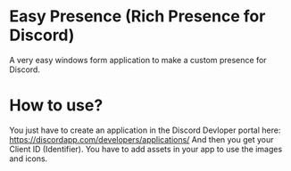 # Easy Presence (Rich Presence for Discord)
A very easy windows form application to make a custom presence for Discord.

# How to use?
You just have to create an application in the Discord Devloper portal here: https://discordapp.com/developers/applications/
And then you get your Client ID (Identifier). You have to add assets in your app to use the images and icons.
